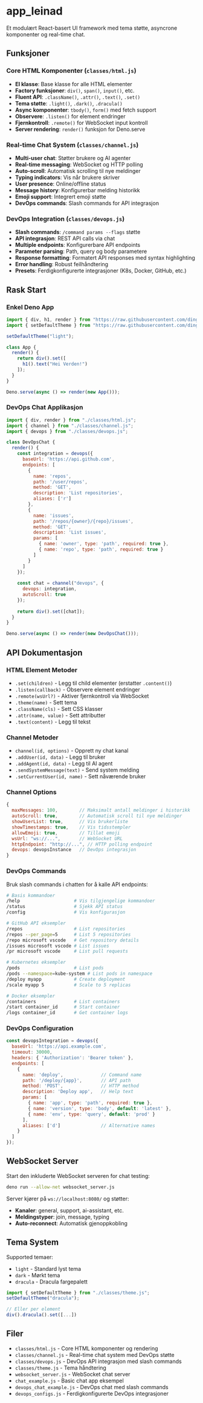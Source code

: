# app_leinad

Et modulært React-basert UI framework med tema støtte, asyncrone komponenter og real-time chat.

## Funksjoner

### Core HTML Komponenter (`classes/html.js`)
- **El klasse**: Base klasse for alle HTML elementer
- **Factory funksjoner**: `div()`, `span()`, `input()`, etc.
- **Fluent API**: `.className()`, `.attr()`, `.text()`, `.set()`
- **Tema støtte**: `.light()`, `.dark()`, `.dracula()`
- **Async komponenter**: `tbody()`, `form()` med fetch support
- **Observere**: `.listen()` for element endringer
- **Fjernkontroll**: `.remote()` for WebSocket input kontroll
- **Server rendering**: `render()` funksjon for Deno.serve

### Real-time Chat System (`classes/channel.js`)
- **Multi-user chat**: Støtter brukere og AI agenter
- **Real-time messaging**: WebSocket og HTTP polling
- **Auto-scroll**: Automatisk scrolling til nye meldinger
- **Typing indicators**: Vis når brukere skriver
- **User presence**: Online/offline status
- **Message history**: Konfigurerbar melding historikk
- **Emoji support**: Integrert emoji støtte
- **DevOps commands**: Slash commands for API integrasjon

### DevOps Integration (`classes/devops.js`)
- **Slash commands**: `/command params --flags` støtte
- **API integrasjon**: REST API calls via chat
- **Multiple endpoints**: Konfigurerbare API endpoints
- **Parameter parsing**: Path, query og body parametere
- **Response formatting**: Formatert API responses med syntax highlighting
- **Error handling**: Robust feilhåndtering
- **Presets**: Ferdigkonfigurerte integrasjoner (K8s, Docker, GitHub, etc.)

## Rask Start

### Enkel Deno App
```javascript
import { div, h1, render } from "https://raw.githubusercontent.com/dingemoe/app_leinad/main/classes/html.js";
import { setDefaultTheme } from "https://raw.githubusercontent.com/dingemoe/app_leinad/main/classes/theme.js";

setDefaultTheme("light");

class App {
  render() {
    return div().set([
      h1().text("Hei Verden!")
    ]);
  }
}

Deno.serve(async () => render(new App()));
```

### DevOps Chat Applikasjon
```javascript
import { div, render } from "./classes/html.js";
import { channel } from "./classes/channel.js";
import { devops } from "./classes/devops.js";

class DevOpsChat {
  render() {
    const integration = devops({
      baseUrl: 'https://api.github.com',
      endpoints: [
        {
          name: 'repos',
          path: '/user/repos',
          method: 'GET',
          description: 'List repositories',
          aliases: ['r']
        },
        {
          name: 'issues',
          path: '/repos/{owner}/{repo}/issues',
          method: 'GET',
          description: 'List issues',
          params: [
            { name: 'owner', type: 'path', required: true },
            { name: 'repo', type: 'path', required: true }
          ]
        }
      ]
    });
    
    const chat = channel("devops", {
      devops: integration,
      autoScroll: true
    });
    
    return div().set([chat]);
  }
}

Deno.serve(async () => render(new DevOpsChat()));
```

## API Dokumentasjon

### HTML Element Metoder
- `.set(children)` - Legg til child elementer (erstatter `.content()`)
- `.listen(callback)` - Observere element endringer
- `.remote(wsUrl?)` - Aktiver fjernkontroll via WebSocket
- `.theme(name)` - Sett tema
- `.className(cls)` - Sett CSS klasser
- `.attr(name, value)` - Sett attributter
- `.text(content)` - Legg til tekst

### Channel Metoder
- `channel(id, options)` - Opprett ny chat kanal
- `.addUser(id, data)` - Legg til bruker
- `.addAgent(id, data)` - Legg til AI agent
- `.sendSystemMessage(text)` - Send system melding
- `.setCurrentUser(id, name)` - Sett nåværende bruker

### Channel Options
```javascript
{
  maxMessages: 100,        // Maksimalt antall meldinger i historikk
  autoScroll: true,        // Automatisk scroll til nye meldinger
  showUserList: true,      // Vis brukerliste
  showTimestamps: true,    // Vis tidsstempler
  allowEmoji: true,        // Tillat emoji
  wsUrl: "ws://...",       // WebSocket URL
  httpEndpoint: "http://...", // HTTP polling endpoint
  devops: devopsInstance   // DevOps integrasjon
}
```

### DevOps Commands

Bruk slash commands i chatten for å kalle API endpoints:

```bash
# Basis kommandoer
/help                    # Vis tilgjengelige kommandoer
/status                  # Sjekk API status
/config                  # Vis konfigurasjon

# GitHub API eksempler
/repos                   # List repositories
/repos --per_page=5      # List 5 repositories
/repo microsoft vscode   # Get repository details
/issues microsoft vscode # List issues
/pr microsoft vscode     # List pull requests

# Kubernetes eksempler
/pods                    # List pods
/pods --namespace=kube-system # List pods in namespace
/deploy myapp            # Create deployment
/scale myapp 5           # Scale to 5 replicas

# Docker eksempler
/containers              # List containers
/start container_id      # Start container
/logs container_id       # Get container logs
```

### DevOps Configuration
```javascript
const devopsIntegration = devops({
  baseUrl: 'https://api.example.com',
  timeout: 30000,
  headers: { 'Authorization': 'Bearer token' },
  endpoints: [
    {
      name: 'deploy',              // Command name
      path: '/deploy/{app}',       // API path
      method: 'POST',              // HTTP method
      description: 'Deploy app',   // Help text
      params: [
        { name: 'app', type: 'path', required: true },
        { name: 'version', type: 'body', default: 'latest' },
        { name: 'env', type: 'query', default: 'prod' }
      ],
      aliases: ['d']               // Alternative names
    }
  ]
});
```

## WebSocket Server

Start den inkluderte WebSocket serveren for chat testing:

```bash
deno run --allow-net websocket_server.js
```

Server kjører på `ws://localhost:8080/` og støtter:
- **Kanaler**: general, support, ai-assistant, etc.
- **Meldingstyper**: join, message, typing
- **Auto-reconnect**: Automatisk gjenoppkobling

## Tema System

Supported temaer:
- `light` - Standard lyst tema
- `dark` - Mørkt tema  
- `dracula` - Dracula fargepalett

```javascript
import { setDefaultTheme } from "./classes/theme.js";
setDefaultTheme("dracula");

// Eller per element
div().dracula().set([...])
```

## Filer

- `classes/html.js` - Core HTML komponenter og rendering
- `classes/channel.js` - Real-time chat system med DevOps støtte
- `classes/devops.js` - DevOps API integrasjon med slash commands
- `classes/theme.js` - Tema håndtering
- `websocket_server.js` - WebSocket chat server
- `chat_example.js` - Basic chat app eksempel
- `devops_chat_example.js` - DevOps chat med slash commands
- `devops_configs.js` - Ferdigkonfigurerte DevOps integrasjoner
